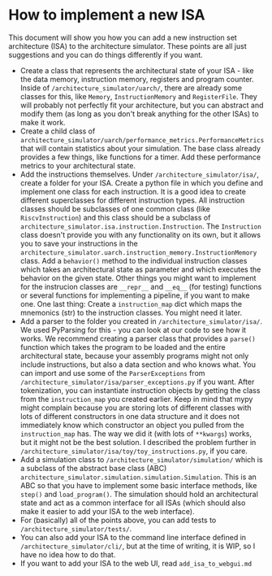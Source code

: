 # How to implement a new ISA
This document will show you how you can add a new instruction set architecture (ISA) to the architecture simulator. These points are all just suggestions and you can do things differently if you want.

- Create a class that represents the architectural state of your ISA - like the data memory, instruction memory, registers and program counter. Inside of `/architecture_simulator/uarch/`, there are already some classes for this, like `Memory`, `InstructionMemory` and `RegisterFile`. They will probably not perfectly fit your architecture, but you can abstract and modify them (as long as you don't break anything for the other ISAs) to make it work.
- Create a child class of `architecture_simulator/uarch/performance_metrics.PerformanceMetrics` that will contain statistics about your simulation. The base class already provides a few things, like functions for a timer. Add these performance metrics to your architectural state.
- Add the instructions themselves. Under `/architecture_simulator/isa/`, create a folder for your ISA. Create a python file in which you define and implement one class for each instruction. It is a good idea to create different superclasses for different instruction types. All instruction classes should be subclasses of one common class (like `RiscvInstruction`) and this class should be a subclass of `architecture_simulator.isa.instruction.Instruction`. The `Instruction` class doesn't provide you with any functionality on its own, but it allows you to save your instructions in the `architecture_simulator.uarch.instruction_memory.InstructionMemory` class. Add a `behavior()` method to the individual instruction classes which takes an architectural state as parameter and which executes the behavior on the given state. Other things you might want to implement for the instrucion classes are `__repr__` and `__eq__` (for testing) functions or several functions for implementing a pipeline, if you want to make one. One last thing: Create a `instruction_map` dict which maps the mnemonics (str) to the instruction classes. You might need it later.
- Add a parser to the folder you created in `/architecture_simulator/isa/`. We used PyParsing for this - you can look at our code to see how it works. We recommend creating a parser class that provides a `parse()` function which takes the program to be loaded and the entire architectural state, because your assembly programs might not only include instructions, but also a data section and who knows what. You can import and use some of the `ParserExceptions` from `/architecture_simulator/isa/parser_exceptions.py` if you want. After tokenization, you can instantiate instruction objects by getting the class from the `instruction_map` you created earlier. Keep in mind that mypy might complain because you are storing lots of different classes with lots of different constructors in one data structure and it does not immediately know which constructor an object you pulled from the `instruction_map` has. The way we did it (with lots of `**kwargs`) works, but it might not be the best solution. I described the problem further in `/architecture_simulator/isa/toy/toy_instructions.py`, if you care.
- Add a simulation class to `/architecture_simulator/simulation/` which is a subclass of the abstract base class (ABC) `architecture_simulator.simulation.simulation.Simulation`. This is an ABC so that you have to implement some basic interface methods, like `step()` and `load_program()`. The simulation should hold an architectural state and act as a common interface for all ISAs (which should also make it easier to add your ISA to the web interface).
- For (basically) all of the points above, you can add tests to `/architecture_simulator/tests/`.
- You can also add your ISA to the command line interface defined in `/architecture_simulator/cli/`, but at the time of writing, it is WIP, so I have no idea how to do that.
- If you want to add your ISA to the web UI, read `add_isa_to_webgui.md`

